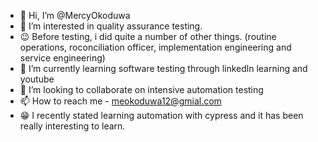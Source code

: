 - 👋 Hi, I’m @MercyOkoduwa
- 👀 I’m interested in quality assurance testing. 
- 😉 Before testing, i did quite a number of other things. (routine operations, roconciliation officer, implementation engineering and service engineering)
- 🌱 I’m currently learning software testing through linkedln learning and youtube
- 💞️ I’m looking to collaborate on intensive automation testing
- 📫 How to reach me - meokoduwa12@gmial.com
- 😁 I recently stated learning automation with cypress and it has been really interesting to learn.

<!---
MercyOkoduwa/MercyOkoduwa is a ✨ special ✨ repository because its `README.md` (this file) appears on your GitHub profile.
You can click the Preview link to take a look at your changes.
--->
